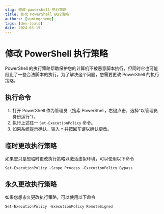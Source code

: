 ```yaml
---
slug: 修改-powershell-执行策略
title: 修改 PowerShell 执行策略
authors: [sumingcheng]
tags: [dev-tools]
date: 2024-03-15
---
```


# 修改 PowerShell 执行策略

PowerShell 的执行策略帮助保护您的计算机不被恶意脚本执行，但同时它也可能阻止了一些合法脚本的执行。为了解决这个问题，您需要更改 PowerShell 的执行策略。

## 执行命令

1. 打开 PowerShell 作为管理员（搜索 PowerShell，右键点击，选择“以管理员身份运行”）。
2. 执行上述任一 `Set-ExecutionPolicy` 命令。
3. 如果系统提示确认，输入 `Y` 并按回车键以确认更改。

## 临时更改执行策略

如果您只是想临时更改执行策略以激活虚拟环境，可以使用以下命令

```
Set-ExecutionPolicy -Scope Process -ExecutionPolicy Bypass
```

## 永久更改执行策略

如果您想永久更改执行策略，可以使用以下命令

```
Set-ExecutionPolicy -ExecutionPolicy RemoteSigned
```
